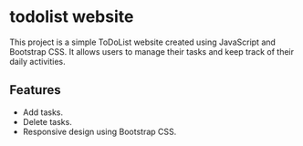 # todolist website

This project is a simple ToDoList website created using JavaScript and Bootstrap CSS. It allows users to manage their tasks and keep track of their daily activities.

## Features

- Add tasks.
- Delete tasks.
- Responsive design using Bootstrap CSS.


